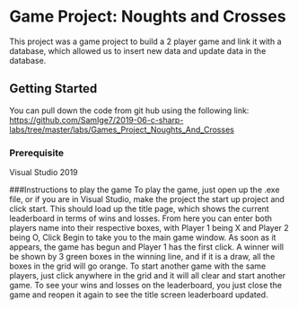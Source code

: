 # Game Project: Noughts and Crosses
This project was a game project to build a 2 player game and link it with a database, which allowed us to insert new data and update data in the database.

## Getting Started
You can pull down the code from git hub using the following link: https://github.com/SamIge7/2019-06-c-sharp-labs/tree/master/labs/Games_Project_Noughts_And_Crosses

### Prerequisite
Visual Studio 2019

###Instructions to play the game
To play the game, just open up the .exe file, or if you are in Visual Studio, make the project the start up project and click start.
This should load up the title page, which shows the current leaderboard in terms of wins and losses.
From here you can enter both players name into their respective boxes, with Player 1 being X and Player 2 being O,
Click Begin to take you to the main game window.
As soon as it appears, the game has begun and Player 1 has the first click.
A winner will be shown by 3 green boxes in the winning line, and if it is a draw, all the boxes in the grid will go orange.
To start another game with the same players, just click anywhere in the grid and it will all clear and start another game.
To see your wins and losses on the leaderboard, you just close the game and reopen it again to see the title screen leaderboard updated.
